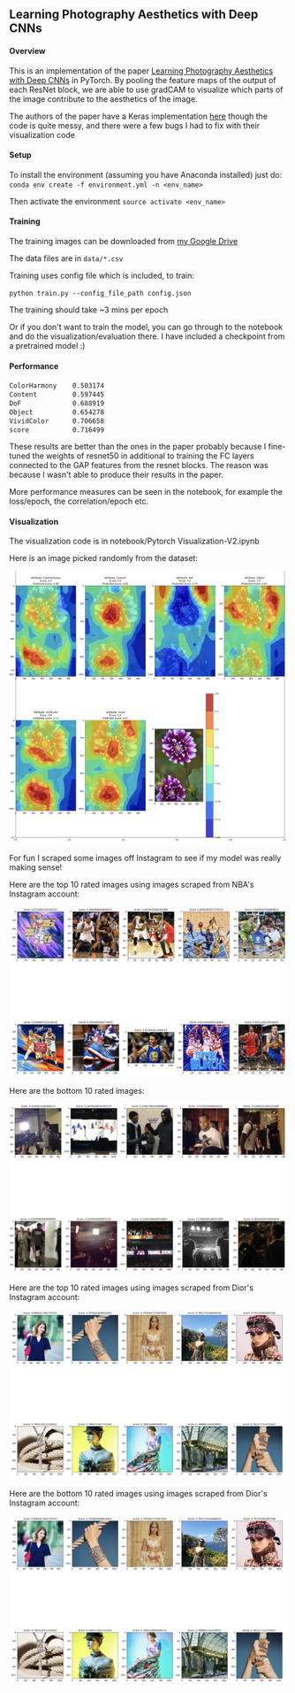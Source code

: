 ## Learning Photography Aesthetics with Deep CNNs

#### Overview

This is an implementation of the paper [Learning Photography Aesthetics with Deep CNNs](https://arxiv.org/pdf/1707.03981.pdf)
in PyTorch.
By pooling the feature maps of the output of each ResNet block, we are able to use
gradCAM to visualize which parts of the image contribute to the aesthetics of the image.

The authors of the paper have a Keras implementation [here](https://github.com/gautamMalu/Aesthetic_attributes_maps) though the code is 
quite messy, and there were a few bugs I had to fix with their visualization code

#### Setup

To install the environment (assuming you have Anaconda installed) just do:
```conda env create -f environment.yml -n <env_name>```

Then activate the environment
```source activate <env_name>```

#### Training

The training images can be downloaded from [my Google Drive](https://drive.google.com/open?id=1YoffIa2sukWea5ITq4vPKTe_mv-Ra4df)

The data files are in `data/*.csv`

Training uses config file which is included, to train:

```python train.py --config_file_path config.json```

The training should take ~3 mins per epoch


Or if you don't want to train the model, you can go through to the notebook and do the visualization/evaluation there.
I have included a checkpoint from a pretrained model :)

#### Performance
```angular2html
ColorHarmony    0.503174
Content         0.597445
DoF             0.688919
Object          0.654278
VividColor      0.706658
score           0.716499
```

These results are better than the ones in the paper probably because I fine-tuned the weights of resnet50 in additional 
to training the FC layers connected to the GAP features from the resnet blocks. The reason was because I wasn't able to 
produce their results in the paper.

More performance measures can be seen in the notebook, for example the loss/epoch, the correlation/epoch etc.
#### Visualization 
The visualization code is in notebook/Pytorch Visualization-V2.ipynb

Here is an image picked randomly from the dataset:

[image1]: ./README_images/test_visualization.png

![alt_text][image1]

For fun I scraped some images off Instagram to see if my model was really making sense!

Here are the top 10 rated images using images scraped from NBA's Instagram account:

[image2]: ./README_images/nba_top_10.png

![alt_text][image2]

Here are the bottom 10 rated images:

[image3]: ./README_images/nba_bottom_10.png

![alt_text][image3]

Here are the top 10 rated images using images scraped from Dior's Instagram account:

[image4]: ./README_images/dior_top_10.png

![alt_text][image4]


Here are the bottom 10 rated images using images scraped from Dior's Instagram account:

[image5]: ./README_images/dior_top_10.png

![alt_text][image5]